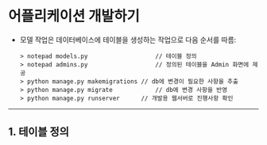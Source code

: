 # 어플리케이션 개발하기

- 모델 작업은 데이터베이스에 테이블을 생성하는 작업으로 다음 순서를 따름:

  ```
  > notepad models.py					// 테이블 정의
  > notepad admins.py					// 정의된 테이블을 Admin 화면에 제공
  > python manage.py makemigrations	// db에 변경이 필요한 사항을 추출
  > python manage.py migrate			// db에 변경 사항을 반영
  > python manage.py runserver		// 개발용 웹서버로 진행사항 확인
  ```

___

## 1. 테이블 정의

